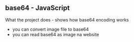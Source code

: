 ## base64 - JavaScript

What the project does - shows how base64 encoding works

* you can convert image file to base64
* you can read base64 as image na website










